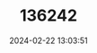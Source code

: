 ---
title: "136242"
category: "Meles anakuma"
draft: false
date: 2024-02-22 13:03:51
languages:
  English: ["Japanese Badger"]
---